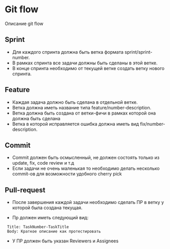 # Git flow

Описание git flow

## Sprint

- Для каждого спринта должна быть ветка формата sprint/sprint-number.
- В рамках спринта все задачи должны быть сделаны в этой ветке.
- В конце спринта необходимо от текущей ветке создать
ветку нового спринта.

## Feature

- Каждая задача должно быть сделана в отдельной ветке.
- Ветка должна иметь название типа feature/number-description.
- Ветка должна быть создана от ветки-фичи в рамках которой она должна быть сделана
- Ветка в которой исправляется ошибка должна иметь вид fix/number-description.

## Commit

- Commit должен быть осмысленный, не должен состоять только из update, fix, code review и т.д
- Если задачи не очень маленькая то необходимо делать несколько commit-ов для возможности удобного cherry pick 

## Pull-request

- После завершения каждой задачи необходимо сделать ПР в ветку у которой была создана текущая.

- Пр должен иметь следующий вид:

```
 Title: TaskNumber-TaskTitle
 Body: Краткое описание как протестировать
```

- У ПР должен быть указан Reviewers и Assignees
